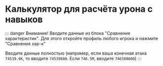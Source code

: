 <script setup>
import SkillAtkCalculator from '../../../components/calculators/skill-atk/SkillAtkCalculator.vue'
</script>

# Калькулятор для расчёта урона с навыков

::: danger Внимание!
Вводите данные из блока "Сравнение характеристик". Для этого откройте профиль любого игрока и нажмите "Сравнение хар-к"

Вводите данные полностью (например, если ваша конечная атака `74539.6К`, то вводите `74539600`. Если `746.5М`, вводите `746500000`)
:::

<SkillAtkCalculator />